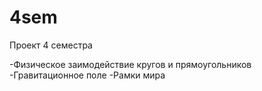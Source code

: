 # 4sem
Проект 4 семестра

-Физическое заимодействие кругов и прямоугольников
-Гравитационное поле
-Рамки мира
